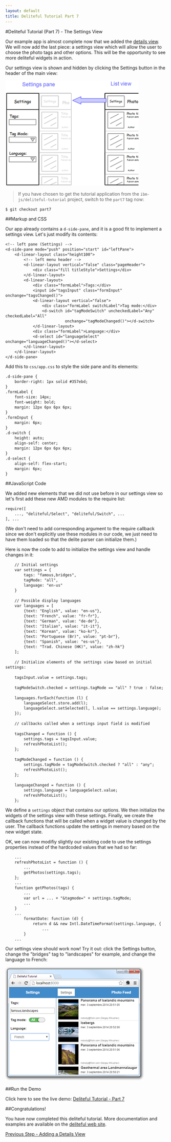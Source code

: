 ```yaml
---
layout: default
title: Deliteful Tutorial Part 7
---
```

#Deliteful Tutorial (Part 7) - The Settings View

Our example app is almost complete now that we added the [details view](Part6DetailsView.html).
We will now add the last piece: a settings view which will allow the user to choose the photo tags and other options.
This will be the opportunity to see more deliteful widgets in action.

Our settings view is shown and hidden by clicking the Settings button in the header of the main view:

![Settings View Sketch](images/settingssketch.png)

> If you have chosen to get the tutorial application from the `ibm-js/deliteful-tutorial` project,
switch to the `part7` tag now:

````
$ git checkout part7
````

##Markup and CSS

Our app already contains a `d-side-pane`, and it is a good fit to implement a settings view. Let's just modify its
contents:

````
<!-- left pane (Settings) -->
<d-side-pane mode="push" position="start" id="leftPane">
    <d-linear-layout class="height100">
        <!-- left menu header -->
        <d-linear-layout vertical="false" class="pageHeader">
            <div class="fill titleStyle">Settings</div>
        </d-linear-layout>
        <d-linear-layout>
            <div class="formLabel">Tags:</div>
            <input id="tagsInput" class="formInput" onchange="tagsChanged()">
            <d-linear-layout vertical="false">
                <div class="formLabel switchLabel">Tag mode:</div>
                <d-switch id="tagModeSwitch" uncheckedLabel="Any" checkedLabel="All"
                          onchange="tagModeChanged()"></d-switch>
            </d-linear-layout>
            <div class="formLabel">Language:</div>
            <d-select id="languageSelect" onchange="languageChanged()"></d-select>
        </d-linear-layout>
    </d-linear-layout>
</d-side-pane>
````

Add this to `css/app.css` to style the side pane and its elements:

````
.d-side-pane {
    border-right: 1px solid #357ebd;
}
.formLabel {
    font-size: 14px;
    font-weight: bold;
    margin: 12px 6px 6px 6px;
}
.formInput {
    margin: 6px;
}
.d-switch {
    height: auto;
    align-self: center;
    margin: 12px 6px 6px 6px;
}
.d-select {
    align-self: flex-start;
    margin: 6px;
}
````

##JavaScript Code

We added new elements that we did not use before in our settings view so let's first add these new AMD modules to the
require list:

````
require([
	..., "deliteful/Select", "deliteful/Switch", ...
], ...
````

(We don't need to add corresponding argument to the require callback since we don't explicitly use these modules in
our code, we just need to have them loaded so that the delite parser can initialize them.)

Here is now the code to add to initialize the settings view and handle changes in it:

````
	// Initial settings
	var settings = {
		tags: "famous,bridges",
		tagMode: "all",
		language: "en-us"
	}

	// Possible display languages
	var languages = [
		{text: "English", value: "en-us"},
		{text: "French", value: "fr-fr"},
		{text: "German", value: "de-de"},
		{text: "Italian", value: "it-it"},
		{text: "Korean", value: "ko-kr"},
		{text: "Portuguese (Br)", value: "pt-br"},
		{text: "Spanish", value: "es-us"},
		{text: "Trad. Chinese (HK)", value: "zh-hk"}
	];

	// Initialize elements of the settings view based on initial settings:

	tagsInput.value = settings.tags;

	tagModeSwitch.checked = settings.tagMode == "all" ? true : false;

	languages.forEach(function (l) {
		languageSelect.store.add(l);
		languageSelect.setSelected(l, l.value == settings.language);
	});

	// callbacks called when a settings input field is modified

	tagsChanged = function () {
		settings.tags = tagsInput.value;
		refreshPhotoList();
	};

	tagModeChanged = function () {
		settings.tagMode = tagModeSwitch.checked ? "all" : "any";
		refreshPhotoList();
	};

	languageChanged = function () {
		settings.language = languageSelect.value;
		refreshPhotoList();
	};
````

We define a `settings` object that contains our options. We then initialize the widgets of the settings view with
these settings. Finally, we create the callback functions that will be called when a widget value is changed by the
user. The callback functions update the settings in memory based on the new widget state.

OK, we can now modifiy slightly our existing code to use the settings properties instead of the hardcoded values that
 we had so far:

````
    ...
	refreshPhotoList = function () {
		...
		getPhotos(settings.tags);
	};
	...
	function getPhotos(tags) {
	    ...
		var url = ... + "&tagmode=" + settings.tagMode;
		...
	}
	...
		formatDate: function (d) {
			return d && new Intl.DateTimeFormat(settings.language, {
				...
		}
	...
````

Our settings view should work now! Try it out: click the Settings button, change the "bridges" tag to "landscapes" for
example, and change the language to French:

![Settings View](images/settingsview.png)

##Run the Demo

Click here to see the live demo:
[Deliteful Tutorial - Part 7](http://ibm-js.github.io/deliteful-tutorial/runnable/part7/index.html)

##Congratulations!

You have now completed this deliteful tutorial. More documentation and examples are available on the
[deliteful web site](http://ibm-js.github.io/deliteful/index.htm).

[Previous Step - Adding a Details View](Part6DetailsView.html)
